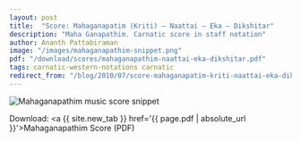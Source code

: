 ```yaml
---
layout: post
title:  "Score: Mahaganapatim (Kriti) – Naattai – Eka – Dikshitar"
description: "Maha Ganapathim. Carnatic score in staff notation"
author: Ananth Pattabiraman
image: "/images/mahaganapathim-snippet.png"
pdf: "/download/scores/mahaganapathim-naattai-eka-dikshitar.pdf" 
tags: carnatic-western-notations carnatic
redirect_from: "/blog/2010/07/score-mahaganapatim-kriti-naattai-eka-dikshitar/"
---
```


<img class="img-fluid" src='{{ page.image | absolute_url }}' alt='Mahaganapathim music score snippet' />

<script type="application/ld+json">
{
  "@context": "http://schema.org/",
  "@type": "DigitalDocument",
  "name": "Music score of Mahaganapathim, Nata ragam",
  "author": "Ananth Pattabiraman",
  "url": "{{ page.pdf | absolute_url }}",
  "InLanguage": "English",
  "isFamilyFriendly": true,
  "keywords": [ "Carnatic Music", "Music Score", "Notation", "Composition", "Maha Ganapathim", "Dikshitar" ]
}
</script>
Download:
<a {{ site.new_tab }} href='{{ page.pdf | absolute_url }}'>Mahaganapathim Score (PDF)</a>
